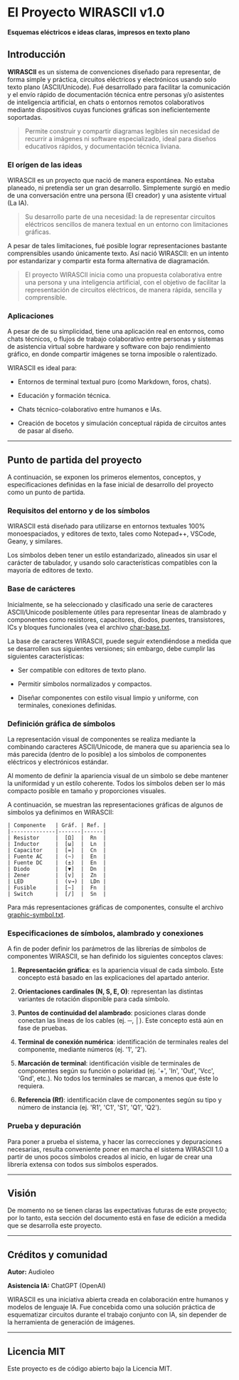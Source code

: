 # El Proyecto WIRASCII v1.0

**Esquemas eléctricos e ideas claras, impresos en texto plano**

## Introducción

**WIRASCII** es un sistema de convenciones diseñado para representar, de forma simple y práctica, circuitos eléctricos y electrónicos usando solo texto plano (ASCII/Unicode). Fué desarrollado para facilitar la comunicación y el envío rápido de documentación técnica entre personas y/o asistentes de inteligencia artificial, en chats o entornos remotos colaborativos mediante dispositivos cuyas funciones gráficas son ineficientemente soportadas.

>Permite construir y compartir diagramas legibles sin necesidad de recurrir a imágenes ni software especializado, ideal para diseños educativos rápidos, y documentación técnica liviana.

### El orígen de las ideas
WIRASCII es un proyecto que nació de manera espontánea. No estaba planeado, ni pretendía ser un gran desarrollo. Simplemente surgió en medio de una conversación entre una persona (El creador) y una asistente virtual (La IA).

>Su desarrollo parte de una necesidad: la de representar circuitos eléctricos sencillos de manera textual en un entorno con limitaciones gráficas.

A pesar de tales limitaciones, fué posible lograr representaciones bastante comprensibles usando únicamente texto. Así nació WIRASCII: en un intento por estandarizar y compartir esta forma alternativa de diagramación.

>El proyecto WIRASCII inicia como una propuesta colaborativa entre una persona y una inteligencia artificial, con el objetivo de facilitar la representación de circuitos eléctricos, de manera rápida, sencilla y comprensible.

### Aplicaciones

A pesar de de su simplicidad, tiene una aplicación real en entornos, como chats técnicos, o flujos de trabajo colaborativo entre personas y sistemas de asistencia virtual sobre hardware y software con bajo rendimiento gráfico, en donde compartir imágenes se torna imposible o ralentizado.

WIRASCII es ideal para:

- Entornos de terminal textual puro (como Markdown, foros, chats).

- Educación y formación técnica.

- Chats técnico-colaborativo entre humanos e IAs.

- Creación de bocetos y simulación conceptual rápida de circuitos antes de pasar al diseño.

---

## Punto de partida del proyecto

A continuación, se exponen los primeros elementos, conceptos, y especificaciones definidas en la fase inicial de desarrollo del proyecto como un punto de partida.

### Requisitos del entorno y de los símbolos

WIRASCII está diseñado para utilizarse en entornos textuales 100% monoespaciados, y editores de texto, tales como Notepad++, VSCode, Geany, y similares.

Los símbolos deben tener un estilo estandarizado, alineados sin usar el carácter de tabulador, y usando solo características compatibles con la mayoría de editores de texto.

### Base de carácteres

Inicialmente, se ha seleccionado y clasificado una serie de caracteres ASCII/Unicode posiblemente útiles para representar líneas de alambrado y componentes como resistores, capacitores, diodos, puentes, transistores, ICs y bloques funcionales (vea el archivo [char-base.txt](/doc/specs/char-base.txt). 

La base de caracteres WIRASCII, puede seguir extendiéndose a medida que se desarrollen sus siguientes versiones; sin embargo, debe cumplir las siguientes características:

- Ser compatible con editores de texto plano.

- Permitir símbolos normalizados y compactos.

- Diseñar componentes con estilo visual limpio y uniforme, con terminales, conexiones definidas.

### Definición gráfica de símbolos

La representación visual de componentes se realiza mediante la combinando caracteres ASCII/Unicode, de manera que su apariencia sea lo más parecida (dentro de lo posible) a los símbolos de componentes eléctricos y electrónicos estándar.

Al momento de definir la apariencia visual de un símbolo se debe mantener la uniformidad y un estilo coherente. Todos los símbolos deben ser lo más compacto posible en tamaño y proporciones visuales. 

A continuación, se muestran las representaciones gráficas de algunos de símbolos ya definimos en WIRASCII:

```
| Componente   | Gráf. | Ref. |
|--------------|-------|------|
| Resistor     |  [Ω]  |  Rn  |
| Inductor     |  [ω]  |  Ln  |
| Capacitor    |  [=]  |  Cn  |
| Fuente AC    |  (~)  |  En  |
| Fuente DC    |  (±)  |  En  |
| Diodo        |  [▼]  |  Dn  |
| Zener        |  [v]  |  Zn  |
| LED          |  (v→) |  LDn |
| Fusible      |  [~]  |  Fn  |
| Switch       |  [/]  |  Sn  |
```
Para más representaciones gráficas de componentes, consulte el archivo [graphic-symbol.txt](/doc/specs/graphic-symbol.txt).

### Especificaciones de símbolos, alambrado y conexiones 

A fin de poder definir los parámetros de las librerías de símbolos de componentes WIRASCII, se han definido los siguientes conceptos claves:

1. **Representación gráfica**: es la apariencia visual de cada símbolo. Este concepto está basado en las explicaciones del apartado anterior.

2. **Orientaciones cardinales (N, S, E, O)**: representan las distintas variantes de rotación disponible para cada símbolo.
3. **Puntos de continuidad del alambrado**: posiciones claras donde conectan las líneas de los cables (ej. ─, │). Este concepto está aún en fase de pruebas.
4. **Terminal de conexión numérica**: identificación de terminales reales del componente, mediante números (ej. '1', '2').
5. **Marcación de terminal**: identificación visible de terminales de componentes según su función o polaridad (ej. '+', 'In', 'Out', 'Vcc', 'Gnd', etc.). No todos los terminales se marcan, a menos que éste lo requiera.

6. **Referencia (Rf)**: identificación clave de componentes según su tipo y número de instancia (ej. 'R1', 'C1', 'S1', 'Q1', 'Q2').

### Prueba y depuración 

Para poner a prueba el sistema, y hacer las correcciones y depuraciones necesarias, resulta conveniente poner en marcha el sistema WIRASCII 1.0 a partir de unos pocos símbolos creados al inicio, en lugar de crear una librería extensa con todos sus símbolos esperados.

---

## Visión

De momento no se tienen claras las expectativas futuras de este proyecto; por lo tanto, esta sección del documento está en fase de edición a medida que se desarrolla este proyecto.

---

## Créditos y comunidad

**Autor:** Audioleo

**Asistencia IA:** ChatGPT (OpenAI)

WIRASCII es una iniciativa abierta creada en colaboración entre humanos y modelos de lenguaje IA. Fue concebida como una solución práctica de esquematizar circuitos durante el trabajo conjunto con IA, sin depender de la herramienta de generación de imágenes.

---

## Licencia MIT

Este proyecto es de código abierto bajo la Licencia MIT.
